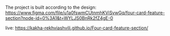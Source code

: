 The project is built according to the design:
https://www.figma.com/file/u1a0fswmCUtnmhKViSvwGq/four-card-feature-section?node-id=0%3A1&t=WYLJS0BnRk2fZ4gE-0

live: https://kakha-rekhviashvili.github.io/Four-card-feature-section/
